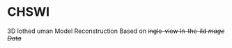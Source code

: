 # CHSWI
3D <C>lothed <H>uman Model Reconstruction Based on <S>ingle-view In-the-<W>ild <I>mage Data
